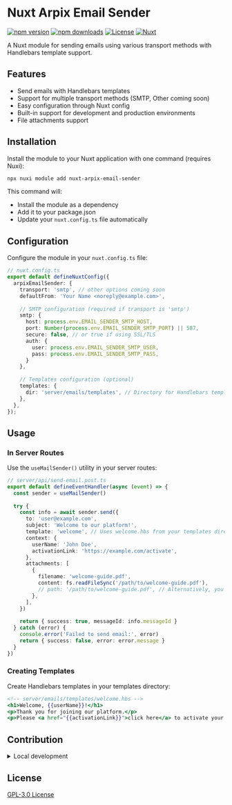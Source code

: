 # Nuxt Arpix Email Sender

[![npm version](https://img.shields.io/npm/v/nuxt-arpix-email-sender/latest.svg?style=flat&colorA=020420&colorB=00DC82)](https://npmjs.com/package/nuxt-arpix-email-sender)
[![npm downloads](https://img.shields.io/npm/dm/nuxt-arpix-email-sender.svg?style=flat&colorA=020420&colorB=00DC82)](https://npm.chart.dev/nuxt-arpix-email-sender)
[![License](https://img.shields.io/npm/l/nuxt-arpix-email-sender.svg?style=flat&colorA=020420&colorB=00DC82)](https://npmjs.com/package/nuxt-arpix-email-sender)
[![Nuxt](https://img.shields.io/badge/Nuxt-020420?logo=nuxt.js)](https://nuxt.com)

A Nuxt module for sending emails using various transport methods with Handlebars template support.

## Features

- Send emails with Handlebars templates
- Support for multiple transport methods (SMTP, Other coming soon)
- Easy configuration through Nuxt config
- Built-in support for development and production environments
- File attachments support

## Installation

Install the module to your Nuxt application with one command (requires Nuxi):

```bash
npx nuxi module add nuxt-arpix-email-sender
```

This command will:
- Install the module as a dependency
- Add it to your package.json
- Update your `nuxt.config.ts` file automatically

## Configuration

Configure the module in your `nuxt.config.ts` file:

```typescript
// nuxt.config.ts
export default defineNuxtConfig({
  arpixEmailSender: {
    transport: 'smtp', // other options coming soon
    defaultFrom: 'Your Name <noreply@example.com>',
    
    // SMTP configuration (required if transport is 'smtp')
    smtp: {
      host: process.env.EMAIL_SENDER_SMTP_HOST,
      port: Number(process.env.EMAIL_SENDER_SMTP_PORT) || 587,
      secure: false, // or true if using SSL/TLS
      auth: {
        user: process.env.EMAIL_SENDER_SMTP_USER,
        pass: process.env.EMAIL_SENDER_SMTP_PASS,
      }
    },
    
    // Templates configuration (optional)
    templates: {
      dir: 'server/emails/templates', // Directory for Handlebars templates
    },
  },
});
```

## Usage

### In Server Routes

Use the `useMailSender()` utility in your server routes:

```typescript
// server/api/send-email.post.ts
export default defineEventHandler(async (event) => {
  const sender = useMailSender()
  
  try {
    const info = await sender.send({
      to: 'user@example.com',
      subject: 'Welcome to our platform!',
      template: 'welcome', // Uses welcome.hbs from your templates directory
      context: {
        userName: 'John Doe',
        activationLink: 'https://example.com/activate',
      },
      attachments: [
        {
          filename: 'welcome-guide.pdf',
          content: fs.readFileSync('/path/to/welcome-guide.pdf'),
          // path: '/path/to/welcome-guide.pdf', // Alternatively, you can use a path
        },
      ],
    })
    
    return { success: true, messageId: info.messageId }
  } catch (error) {
    console.error('Failed to send email:', error)
    return { success: false, error: error.message }
  }
})
```

### Creating Templates

Create Handlebars templates in your templates directory:

```handlebars
<!-- server/emails/templates/welcome.hbs -->
<h1>Welcome, {{userName}}!</h1>
<p>Thank you for joining our platform.</p>
<p>Please <a href="{{activationLink}}">click here</a> to activate your account.</p>
```

## Contribution

<details>
  <summary>Local development</summary>

  ```bash
  # Install dependencies
  npm install

  # Generate type stubs
  npm run dev:prepare

  # Develop with the playground
  npm run dev

  # Build the playground
  npm run dev:build

  # Run ESLint
  npm run lint

  # Run Vitest
  npm run test
  npm run test:watch

  # Release new version
  npm run release
  ```

</details>

## License

[GPL-3.0 License](LICENSE)

